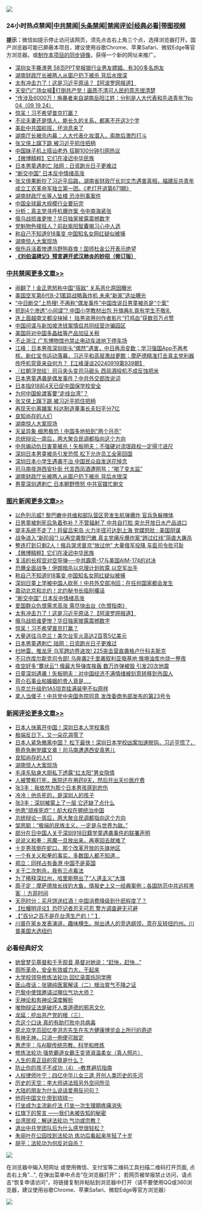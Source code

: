 ![](https://raw.githubusercontent.com/jsvpn/jsproxy/dev/64photo/fqnews-qr.jpg)

<div id="tt">
<h3>24小时热点禁闻|<a href="#%E4%B8%AD%E5%85%B1%E7%A6%81%E9%97%BB%E6%9B%B4%E5%A4%9A%E6%96%87%E7%AB%A0">中共禁闻</a>|<a href="#%E5%9B%BE%E7%89%87%E6%96%B0%E9%97%BB%E6%9B%B4%E5%A4%9A%E6%96%87%E7%AB%A0">头条禁闻</a>|<a href="#%E6%96%B0%E9%97%BB%E8%AF%84%E8%AE%BA%E6%9B%B4%E5%A4%9A%E6%96%87%E7%AB%A0">禁闻评论|<a href="#%E5%BF%85%E7%9C%8B%E7%BB%8F%E5%85%B8%E5%A5%BD%E6%96%87">经典必看</a>|<a href="https://696153.xyz/3" target="_blank">带图视频</a></h3>
<div><b>提示：</b>微信如提示停止访问该网页，须先点击右上角三个点，选择浏览器打开。国产浏览器可能已屏蔽本项目，建议使用谷歌Chrome、苹果Safari、微软Edge等官方浏览器。或<a href="%E5%88%B6%E4%BD%9Cgit%E7%A6%81%E9%97%BB%E9%95%9C%E5%83%8F.md">制作本项目的同步镜像</a>，获得一个新的网址来推广。</div>
<ul>

<li><a href="/cbnews/20240919/2090986.md">深圳女手撕渣男 58页PPT举报银行业男友嫖娼、有300多名炮友</a></li>
<li><a href="/cbnews/20240920/2091121.md">湖南财政厅长被两人从窗户扔下被杀 背后水很深</a></li>
<li><a href="/topimagenews/20240920/2091119.md">太有冲击力了！这是习近平原话？【阿波罗网报道】</a></li>
<li><a href="/comments/20240919/2091001.md">天安门广场女喊📣打倒共产党！画质不清可人民的意志很清楚</a></li>
<li><a href="/sohnews/20240920/2091044.md">“传涉及6000万！施暴者来自湖南岳阳江姓：分别是人大代表和先进青年”No 04（09 19 24）</a></li>
<li><a href="/topimagenews/20240920/2091087.md">惊呆！习不希望普京打赢？</a></li>
<li><a href="/baitai/20240920/2091051.md">不论夫妻还是情人，能长久的关系，都离不开这3个字</a></li>
<li><a href="/cnnews/20240920/2091146.md">美赴中共国航班，坏消息来了</a></li>
<li><a href="/ccpdope/20240920/2091242.md">湖南厅长被杀内幕：人大代表化妆潜入，索款后激烈打斗</a></li>
<li><a href="/cbnews/20240920/2091251.md">张又侠上蹿下跳 被习近平抓住把柄</a></li>
<li><a href="/cnnews/20240920/2091107.md">中国妹子机上搭讪老外 狂聊100分钟引网热议</a></li>
<li><a href="/topimagenews/20240920/2091249.md">【微博精粹】它们在凌迟中华民族</a></li>
<li><a href="/topimagenews/20240919/2090946.md">日本男童遇刺亡 陆网：日资跑光日子更难过</a></li>
<li><a href="/topimagenews/20240920/2091175.md">“断交中国” 日本反中情绪高涨</a></li>
<li><a href="/sohnews/20240920/2091295.md">张又侠果断抄了习近平后路，湖南省财政厅长刘文杰遇害真相，福建反共青年成立工农革命军独立第一团。《老灯开讲第671期》</a></li>
<li><a href="/ssgc/20240920/2091034.md">湖南财政厅长等人坠楼 恐涉刑事案件</a></li>
<li><a href="/cnnews/20240920/2091089.md">中国全球最大规模行业要玩完</a></li>
<li><a href="/cbnews/20240920/2091088.md">分析：真主党寻呼机爆炸案 令中南海紧张</a></li>
<li><a href="/topimagenews/20240920/2091118.md">俄乌战损谁更惨？华日独家披露震撼数字</a></li>
<li><a href="/baitai/20240920/2091186.md">党魁物色接班人？前赵紫阳智囊揭习心中人选</a></li>
<li><a href="/topimagenews/20240920/2091194.md">称自己不知道918事变 中国知名女网红疑似被捕</a></li>
<li><a href="/comments/20240920/2091223.md">湖南惊人大案现场</a></li>
<li><a href="/cnnews/20240920/2091109.md">俄伤兵活着惨遭乌野狗吞食！国师杜金公开表示绝望</a></li>
<li><b><a href="/comments/20200207/1272816.md" target="_blank">《刘伯温碑记》预言避开武汉肺炎的妙招（修订版）</a></b></li>
</ul>
</div>

<div class="catlist">
<h3><a href="/cbnews/" target="_blank">中共禁闻</a><span><a href="/cbnews/" target="_blank" rel="nofollow">更多文章>></a></span></h3>
<ul>
<li><a href="/cbnews/20240920/2091416.md" target="_blank">闹翻了！金正恩怒称中国“宿敌” 关系恶化原因曝光</a></li>
<li><a href="/cbnews/20240920/2091415.md" target="_blank">美国空军第6代B-21匿踪战略轰炸机 未来“新家”选址曝光</a></li>
<li><a href="/cbnews/20240920/2091414.md" target="_blank">“中日断交”上热搜! 不再称“偶发事件”中国改说日男童被杀是“个案”</a></li>
<li><a href="/cbnews/20240920/2091412.md" target="_blank">抓到4个渗透“小间谍”? 中国小学教材出包 升旗典礼竟有学生不敬礼</a></li>
<li><a href="/cbnews/20240920/2091411.md" target="_blank">连上面越南文都没抹掉！ 陆男盗用创作者影片“打鸡血”获数百万点赞</a></li>
<li><a href="/cbnews/20240920/2091317.md" target="_blank">中国间谍与新加坡洗钱案情侣共同经营诈骗园区</a></li>
<li><a href="/cbnews/20240920/2091316.md" target="_blank">美国将对中国多晶硅等产品加征关税</a></li>
<li><a href="/cbnews/20240920/2091296.md" target="_blank">不止浙江 广东博物馆也禁止电动车进地下停车场</a></li>
<li><a href="/cbnews/20240920/2091284.md" target="_blank">江峰：日本男孩深圳街头“偶然”遇害，中日再添变数；学习强国App不再考核，新红宝书运动落幕，习近平和高层激战更酣；摩萨德精准打击真主党利器传呼机究竟来自何方？【江峰漫谈20240919第939期】</a></li>
<li><a href="/cbnews/20240920/2091273.md" target="_blank">〖红朝浮世绘〗司马夹头变司马砸头 西凤酒投机不成反蚀把米</a></li>
<li><a href="/cbnews/20240920/2091254.md" target="_blank">日本男童遇袭是偶发事件？中共外交部改说词</a></li>
<li><a href="/cbnews/20240920/2091253.md" target="_blank">日本指918前4天已促中国保学校安全</a></li>
<li><a href="/cbnews/20240920/2091252.md" target="_blank">为何中国偷渡客要“走线台湾”？</a></li>
<li><a href="/cbnews/20240920/2091251.md" target="_blank">张又侠上蹿下跳 被习近平抓住把柄</a></li>
<li><a href="/cbnews/20240920/2091250.md" target="_blank">再现天价离婚案 科达制造董事长夫妇平分7亿</a></li>
<li><a href="/comments/20240920/2091224.md" target="_blank">良知尚存的人们</a></li>
<li><a href="/comments/20240920/2091223.md" target="_blank">湖南惊人大案现场</a></li>
<li><a href="/cbnews/20240920/2091217.md" target="_blank">天呈异象 细思极恐！中国多地拍到“两个月亮”</a></li>
<li><a href="/comments/20240920/2091196.md" target="_blank">总统辩论一周后，两大聚合民调都指向这个方向</a></li>
<li><a href="/cbnews/20240920/2091195.md" target="_blank">中共煽动仇日害童被杀！矢板明夫：不强硬对流氓政权一定得寸进尺</a></li>
<li><a href="/cbnews/20240920/2091177.md" target="_blank">深圳日本男童被杀引发恐慌 松下允许员工全家回国</a></li>
<li><a href="/cbnews/20240920/2091176.md" target="_blank">深圳日本小学生遇袭不治 中国民众自发送花悼念</a></li>
<li><a href="/cbnews/20240920/2091140.md" target="_blank">司马南夜游西安扑街 代言西凤酒遭网骂：“喝了变太监”</a></li>
<li><a href="/cbnews/20240920/2091121.md" target="_blank">湖南财政厅长被两人从窗户扔下被杀 背后水很深</a></li>
<li><a href="/cbnews/20240920/2091120.md" target="_blank">男童深圳遇刺亡 日本朝野愤怒 中共官媒忙删文</a></li>

</ul>
</div>
<div class="catlist">
<h3><a href="/topimagenews/" target="_blank">图片新闻</a><span><a href="/topimagenews/" target="_blank" rel="nofollow">更多文章>></a></span></h3>
<ul>
<li><a href="/topimagenews/20240920/2091410.md" target="_blank">以色列示威? 黎巴嫩中共维和部队营区旁发生航弹爆炸 官兵急躲掩体</a></li>
<li><a href="/topimagenews/20240920/2091409.md" target="_blank">日男童被刺死后急着弥补 ? 不管辐射了 中共自打脸 突允开放日水产品进口</a></li>
<li><a href="/topimagenews/20240920/2091395.md" target="_blank">堤丰系统不走了！将留吕宋岛 火力半径可达到上海 党媒怒批 : 美国阴谋</a></li>
<li><a href="/topimagenews/20240920/2091394.md" target="_blank">战争进入“新阶段”! 以再空袭黎巴嫩 真主党痛斥爆炸案“跨过红线”简直大屠杀</a></li>
<li><a href="/topimagenews/20240920/2091378.md" target="_blank">整连打到只剩2人！俄兵哭求普京“放过他” 大量俄军投降 车臣司令批可耻</a></li>
<li><a href="/topimagenews/20240920/2091249.md" target="_blank">【微博精粹】它们在凌迟中华民族</a></li>
<li><a href="/topimagenews/20240920/2091216.md" target="_blank">复活的长程空对空导弹──中共霹雳-17与美国AIM-174的对决</a></li>
<li><a href="/topimagenews/20240920/2091215.md" target="_blank">恐爆全面战争！伊朗暗杀以总理计划败露 以空军出手</a></li>
<li><a href="/topimagenews/20240920/2091194.md" target="_blank">称自己不知道918事变 中国知名女网红疑似被捕</a></li>
<li><a href="/topimagenews/20240920/2091193.md" target="_blank">深圳日童上学被中国人砍死！中共外交部冷回：在任何国家都会发生</a></li>
<li><a href="/topimagenews/20240920/2091192.md" target="_blank">震动北京和北约！北约秘书长临别撂话</a></li>
<li><a href="/topimagenews/20240920/2091175.md" target="_blank">“断交中国” 日本反中情绪高涨</a></li>
<li><a href="/topimagenews/20240920/2091174.md" target="_blank">爱国群众仇恨需求高涨 需尽快出台《仇恨指南》</a></li>
<li><a href="/topimagenews/20240920/2091119.md" target="_blank">太有冲击力了！这是习近平原话？【阿波罗网报道】</a></li>
<li><a href="/topimagenews/20240920/2091118.md" target="_blank">俄乌战损谁更惨？华日独家披露震撼数字</a></li>
<li><a href="/topimagenews/20240920/2091087.md" target="_blank">惊呆！习不希望普京打赢？</a></li>
<li><a href="/topimagenews/20240920/2091086.md" target="_blank">大量送往乌克兰！美欠台军火高达2百零5亿美元</a></li>
<li><a href="/topimagenews/20240919/2090946.md" target="_blank">日本男童遇刺亡 陆网：日资跑光日子更难过</a></li>
<li><a href="/topimagenews/20240919/2090932.md" target="_blank">扫地雷、推龙牙 乌军跨边界进攻! 225突击营直袭格卢什科夫斯克</a></li>
<li><a href="/topimagenews/20240919/2090931.md" target="_blank">不只炸库尔斯克司令部! 乌奔袭2千里袭叙利亚俄基地 俄境油库也烧一整夜</a></li>
<li><a href="/topimagenews/20240919/2090784.md" target="_blank">夜空好多“蕈状云”! 俄最大导弹库挨轰 数万炸弹被毁 引发20次地震</a></li>
<li><a href="/topimagenews/20240919/2090712.md" target="_blank">日童深圳遇袭！矢板明夫：对中国经济不满情绪被刻意转移到外国人</a></li>
<li><a href="/topimagenews/20240919/2090711.md" target="_blank">蒋介石事业和婚姻的贵人竟是…..</a></li>
<li><a href="/topimagenews/20240919/2090710.md" target="_blank">乌克兰升级豹1A5坦克挂满装甲不似原样</a></li>
<li><a href="/topimagenews/20240919/2090688.md" target="_blank">拿人当傻子！中共党中央国务院同意 发改委商务部发布的第23号令</a></li>

</ul>
</div>
<div class="catlist">
<h3><a href="/comments/" target="_blank">新闻评论</a><span><a href="/comments/" target="_blank" rel="nofollow">更多文章>></a></span></h3>
<ul>
<li><a href="/comments/20240920/2091391.md" target="_blank">日本人快离开中国！深圳日本人学校事件</a></li>
<li><a href="/comments/20240920/2091287.md" target="_blank">极端反日下，又一朵花凋零了</a></li>
<li><a href="/comments/20240920/2091285.md" target="_blank">日本人紧急撤离中国？ 松下最快！深圳日本学校凶案加速脱钩，习近平慌了，蔡奇急删党媒文章！司马南遭遇西安真男儿</a></li>
<li><a href="/comments/20240920/2091224.md" target="_blank">良知尚存的人们</a></li>
<li><a href="/comments/20240920/2091223.md" target="_blank">湖南惊人大案现场</a></li>
<li><a href="/comments/20240920/2091222.md" target="_blank">毛泽东贴身大厨私下透露“红太阳”男女隐情</a></li>
<li><a href="/comments/20240920/2091206.md" target="_blank">人被警察打死，医院还在用药9天，然后开出天价医疗费</a></li>
<li><a href="/comments/20240920/2091205.md" target="_blank">张3丰：我依然为那个日本男孩感到悲伤</a></li>
<li><a href="/comments/20240920/2091204.md" target="_blank">冷冷｜他杀死的，是深圳人的孩子</a></li>
<li><a href="/comments/20240920/2091202.md" target="_blank">张3丰：深圳被蒙上了一层 它还缺了点什么</a></li>
<li><a href="/comments/20240920/2091201.md" target="_blank">他患“顽疾死症”！却大权在握统治中国</a></li>
<li><a href="/comments/20240920/2091196.md" target="_blank">总统辩论一周后，两大聚合民调都指向这个方向</a></li>
<li><a href="/comments/20240920/2091181.md" target="_blank">邹思聪：“极端的民族主义，一定是与世界为敌。”</a></li>
<li><a href="/comments/20240920/2091180.md" target="_blank">部分在日中国人关于深圳918日籍学童遇袭事件的联署声明</a></li>
<li><a href="/comments/20240920/2091179.md" target="_blank">说说义和拳：恶魔一旦放出来，再塞回去就难了</a></li>
<li><a href="/comments/20240920/2091178.md" target="_blank">十岁男孩倒在蛇口，那个改革开放的先锋地区</a></li>
<li><a href="/comments/20240920/2091145.md" target="_blank">一个有关义和拳的事实，多数国人都不知道…</a></li>
<li><a href="/comments/20240920/2091144.md" target="_blank">郑立：同样占有香港 中国不是英国</a></li>
<li><a href="/comments/20240920/2091143.md" target="_blank">关于二次刺杀，我有三点看法</a></li>
<li><a href="/comments/20240920/2091142.md" target="_blank">为了稀释深红州，哈里斯祭出了“人道主义”大旗</a></li>
<li><a href="/comments/20240920/2091111.md" target="_blank">周子定：摩萨德放长线钓大鱼，情报史上又一经典案例；各国防范中共远程黑客 ｜方菲时间</a></li>
<li><a href="/comments/20240920/2091098.md" target="_blank">天亮时分：买月饼送红酒！中国消费降级到什麽程度了？</a></li>
<li><a href="/comments/20240920/2091072.md" target="_blank">【杜耀明评论】恐吓记者忍无可忍 警方调查避无可避</a></li>
<li><a href="/comments/20240920/2091070.md" target="_blank">【“百分之百不是在台湾生产的！” 】</a></li>
<li><a href="/comments/20240920/2091063.md" target="_blank">川普在家乡发表演讲，趣味横生。抛出诱人的竞选纲领，意在反转纽约州。川普美国大选纽约</a></li>

</ul>
</div>

<div class="catlist">
<h3>必看经典好文</h3>
<ul>
<li><a href="/cnnews/20210420/1529760.md" target="_blank">她曾梦见基督和千手观音 基督对她说：“赶快，赶快…”</a></li>
<li><a href="/comments/20220605/1742040.md" target="_blank">厕所革命，安全有效威力大，干起来</a></li>
<li><a href="/cbnews/20210517/1548104.md" target="_blank">大学校领导修炼法轮功 回忆录震烁同学圈</a></li>
<li><a href="/comments/20231220/1976683.md" target="_blank">医山夜话：张锡纯医案解读（二）根治胃气不降之证</a></li>
<li><a href="/comments/20210728/1595695.md" target="_blank">巴黎中使馆邀请过哪位气功大师？</a></li>
<li><a href="/comments/20240801/2069416.md" target="_blank">无神论和有神论深度解析</a></li>
<li><a href="/cbnews/20170130/651555.md" target="_blank">唯物辩证法是破坏人类道德的邪恶文化</a></li>
<li><a href="/comments/20200929/1405201.md" target="_blank">龙延：挖出共产党的根（三）</a></li>
<li><a href="/comments/20200707/1357090.md" target="_blank">念这个口诀 真的有助打败中共病毒</a></li>
<li><a href="/topimagenews/20240511/2035423.md" target="_blank">原北京学员回忆李洪志先生在东方健康博览会上所行的奇迹</a></li>
<li><a href="/tculture/20120628/34899.md" target="_blank">有神无神，只消一例便可敲定</a></li>
<li><a href="/comments/20240828/2080320.md" target="_blank">惠虎宇：与AI聊传统宗教、科学和修炼</a></li>
<li><a href="/cbnews/20211127/1658400.md" target="_blank">修炼法轮功 强势霸道女霸王变贤淑温柔女（真人照片）</a></li>
<li><a href="/comments/20220717/1759493.md" target="_blank">人生的真正目的究竟是什么？</a></li>
<li><a href="/comments/20230918/1935212.md" target="_blank">防止你的孩子不成功（4） &#8211;教育避坑指南</a></li>
<li><a href="/bannedvideo/20220806/1768296.md" target="_blank">人权律师叶宁：四亿中华儿女三退 开创人类历史的先河</a></li>
<li><a href="/tculture/20121025/73064.md" target="_blank">历史的天空：李大师讲法班另外空间所见</a></li>
<li><a href="/lifebaike/20200505/1323183.md" target="_blank">大陆的朋友为什么说话爱用反问句？</a></li>
<li><a href="/bannedvideo/20220425/1724098.md" target="_blank">他将中国文化带到琉球一</a></li>
<li><a href="/cbnews/20210810/1603566.md" target="_blank">打坐成为主流新疗法 打坐一次生理期疼痛消失</a></li>
<li><a href="/comments/20221219/1825441.md" target="_blank">红旗下的誓言 ——我们未被告知的秘密</a></li>
<li><a href="/comments/20240723/2065714.md" target="_blank">台湾民视：解谜法轮功 气功或宗教？</a></li>
<li><a href="/comments/20220806/1768236.md" target="_blank">退出中共党团队后为什么感觉很轻松？</a></li>
<li><a href="/comments/20210720/1488271.md" target="_blank">朱丽叶在公园找到法轮功 炼功后看起来年轻了十岁</a></li>
<li><a href="/comments/20190213/1080251.md" target="_blank">胡平：法轮功为何反对自杀？</a></li>

</ul>
</div>

![](https://raw.githubusercontent.com/jsvpn/jsproxy/dev/64photo/fqnews-qr.jpg)

在浏览器中输入短网址 或使用微信、支付宝等二维码工具扫描二维码打开页面, 点击右上角"...", 在弹出菜单中点击“在浏览器打开”； 若网页被举报禁止访问，请点击“恢复申请访问”，将链接复制并粘贴到浏览器中打开（请不要使用QQ或360浏览器，建议使用谷歌Chrome、苹果Safari、微软Edge等官方浏览器）

![](https://raw.githubusercontent.com/jsvpn/jsproxy/dev/64photo/wx.jpg)